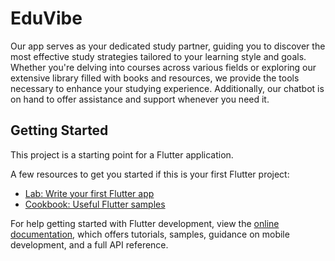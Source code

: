 # EduVibe

Our app serves as your dedicated study partner, guiding you to discover the most effective study strategies tailored to your learning style and goals. Whether you're delving into courses across various fields or exploring our extensive library filled with books and resources, we provide the tools necessary to enhance your studying experience. Additionally, our chatbot is on hand to offer assistance and support whenever you need it.

## Getting Started

This project is a starting point for a Flutter application.

A few resources to get you started if this is your first Flutter project:

- [Lab: Write your first Flutter app](https://docs.flutter.dev/get-started/codelab)
- [Cookbook: Useful Flutter samples](https://docs.flutter.dev/cookbook)

For help getting started with Flutter development, view the
[online documentation](https://docs.flutter.dev/), which offers tutorials,
samples, guidance on mobile development, and a full API reference.
